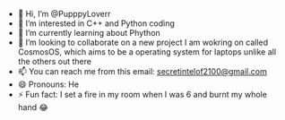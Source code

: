 - 👋 Hi, I’m @PupppyLoverr
- 👀 I’m interested in C++ and Python coding
- 🌱 I’m currently learning about Phython
- 💞️ I’m looking to collaborate on a new project I am wokring on called CosmosOS, which aims to be a operating system for laptops unlike all the others out there
- 📫 You can reach me from this email: secretintelof2100@gmail.com
- 😄 Pronouns: He
- ⚡ Fun fact: I set a fire in my room when I was 6 and burnt my whole hand 😂

<!---
PupppyLoverr/PupppyLoverr is a ✨ special ✨ repository because its `README.md` (this file) appears on your GitHub profile.
You can click the Preview link to take a look at your changes.
--->
